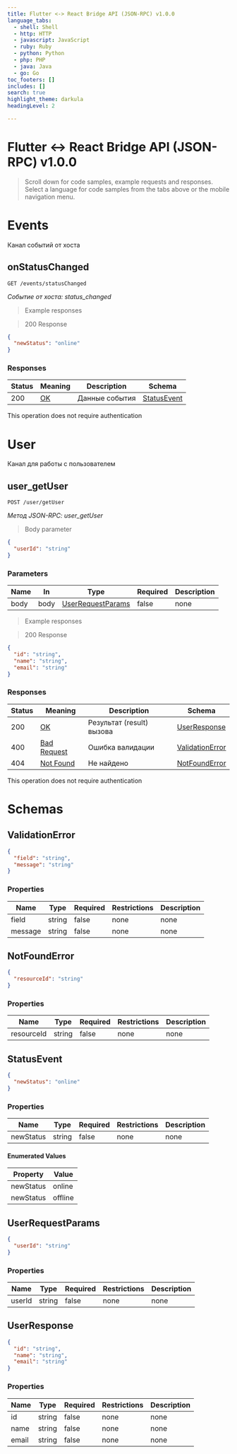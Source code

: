 ```yaml
---
title: Flutter <-> React Bridge API (JSON-RPC) v1.0.0
language_tabs:
  - shell: Shell
  - http: HTTP
  - javascript: JavaScript
  - ruby: Ruby
  - python: Python
  - php: PHP
  - java: Java
  - go: Go
toc_footers: []
includes: []
search: true
highlight_theme: darkula
headingLevel: 2

---
```


<!-- Generator: Widdershins v4.0.1 -->

<h1 id="flutter-react-bridge-api-json-rpc-">Flutter <-> React Bridge API (JSON-RPC) v1.0.0</h1>

> Scroll down for code samples, example requests and responses. Select a language for code samples from the tabs above or the mobile navigation menu.

<h1 id="flutter-react-bridge-api-json-rpc--events">Events</h1>

Канал событий от хоста

## onStatusChanged

<a id="opIdonStatusChanged"></a>

`GET /events/statusChanged`

*Событие от хоста: status_changed*

> Example responses

> 200 Response

```json
{
  "newStatus": "online"
}
```

<h3 id="onstatuschanged-responses">Responses</h3>

|Status|Meaning|Description|Schema|
|---|---|---|---|
|200|[OK](https://tools.ietf.org/html/rfc7231#section-6.3.1)|Данные события|[StatusEvent](#schemastatusevent)|

<aside class="success">
This operation does not require authentication
</aside>

<h1 id="flutter-react-bridge-api-json-rpc--user">User</h1>

Канал для работы с пользователем

## user_getUser

<a id="opIduser_getUser"></a>

`POST /user/getUser`

*Метод JSON-RPC: user_getUser*

> Body parameter

```json
{
  "userId": "string"
}
```

<h3 id="user_getuser-parameters">Parameters</h3>

|Name|In|Type|Required|Description|
|---|---|---|---|---|
|body|body|[UserRequestParams](#schemauserrequestparams)|false|none|

> Example responses

> 200 Response

```json
{
  "id": "string",
  "name": "string",
  "email": "string"
}
```

<h3 id="user_getuser-responses">Responses</h3>

|Status|Meaning|Description|Schema|
|---|---|---|---|
|200|[OK](https://tools.ietf.org/html/rfc7231#section-6.3.1)|Результат (result) вызова|[UserResponse](#schemauserresponse)|
|400|[Bad Request](https://tools.ietf.org/html/rfc7231#section-6.5.1)|Ошибка валидации|[ValidationError](#schemavalidationerror)|
|404|[Not Found](https://tools.ietf.org/html/rfc7231#section-6.5.4)|Не найдено|[NotFoundError](#schemanotfounderror)|

<aside class="success">
This operation does not require authentication
</aside>

# Schemas

<h2 id="tocS_ValidationError">ValidationError</h2>
<!-- backwards compatibility -->
<a id="schemavalidationerror"></a>
<a id="schema_ValidationError"></a>
<a id="tocSvalidationerror"></a>
<a id="tocsvalidationerror"></a>

```json
{
  "field": "string",
  "message": "string"
}

```

### Properties

|Name|Type|Required|Restrictions|Description|
|---|---|---|---|---|
|field|string|false|none|none|
|message|string|false|none|none|

<h2 id="tocS_NotFoundError">NotFoundError</h2>
<!-- backwards compatibility -->
<a id="schemanotfounderror"></a>
<a id="schema_NotFoundError"></a>
<a id="tocSnotfounderror"></a>
<a id="tocsnotfounderror"></a>

```json
{
  "resourceId": "string"
}

```

### Properties

|Name|Type|Required|Restrictions|Description|
|---|---|---|---|---|
|resourceId|string|false|none|none|

<h2 id="tocS_StatusEvent">StatusEvent</h2>
<!-- backwards compatibility -->
<a id="schemastatusevent"></a>
<a id="schema_StatusEvent"></a>
<a id="tocSstatusevent"></a>
<a id="tocsstatusevent"></a>

```json
{
  "newStatus": "online"
}

```

### Properties

|Name|Type|Required|Restrictions|Description|
|---|---|---|---|---|
|newStatus|string|false|none|none|

#### Enumerated Values

|Property|Value|
|---|---|
|newStatus|online|
|newStatus|offline|

<h2 id="tocS_UserRequestParams">UserRequestParams</h2>
<!-- backwards compatibility -->
<a id="schemauserrequestparams"></a>
<a id="schema_UserRequestParams"></a>
<a id="tocSuserrequestparams"></a>
<a id="tocsuserrequestparams"></a>

```json
{
  "userId": "string"
}

```

### Properties

|Name|Type|Required|Restrictions|Description|
|---|---|---|---|---|
|userId|string|false|none|none|

<h2 id="tocS_UserResponse">UserResponse</h2>
<!-- backwards compatibility -->
<a id="schemauserresponse"></a>
<a id="schema_UserResponse"></a>
<a id="tocSuserresponse"></a>
<a id="tocsuserresponse"></a>

```json
{
  "id": "string",
  "name": "string",
  "email": "string"
}

```

### Properties

|Name|Type|Required|Restrictions|Description|
|---|---|---|---|---|
|id|string|false|none|none|
|name|string|false|none|none|
|email|string|false|none|none|

